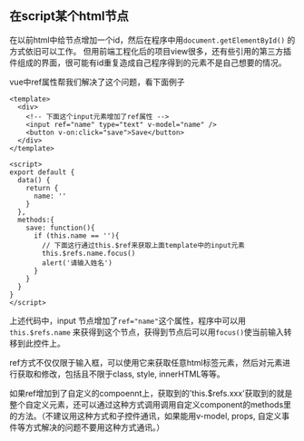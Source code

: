 在script某个html节点
---

在以前html中给节点增加一个id，然后在程序中用`document.getElementById()` 的方式依旧可以工作。 但用前端工程化后的项目view很多，还有些引用的第三方插件组成的界面，很可能有id重复造成自己程序得到的元素不是自己想要的情况。

vue中ref属性帮我们解决了这个问题，看下面例子


```vue
<template>
  <div>
    <!-- 下面这个input元素增加了ref属性 -->
    <input ref="name" type="text" v-model="name" />
    <button v-on:click="save">Save</button>
  </div>
</template>

<script>
export default {
  data() {
    return {
      name: ''
    }
  },
  methods:{
    save: function(){
      if (this.name == ''){
        // 下面这行通过this.$ref来获取上面template中的input元素
        this.$refs.name.focus() 
        alert('请输入姓名')
      }
    }
  }
}
</script>
```

上述代码中，input 节点增加了`ref="name"`这个属性，程序中可以用 `this.$refs.name` 来获得到这个节点，获得到节点后可以用`focus()`使当前输入转移到此控件上。

ref方式不仅仅限于输入框，可以使用它来获取任意html标签元素，然后对元素进行获取和修改，包括且不限于class, style, innerHTML等等。


 如果ref增加到了自定义的compoennt上，获取到的'this.$refs.xxx'获取到的就是整个自定义元素，还可以通过这种方式调用调用自定义component的methods里的方法。（不建议用这种方式和子控件通讯，如果能用v-model, props, 自定义事件等方式解决的问题不要用这种方式通讯。）